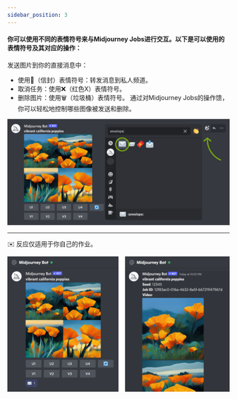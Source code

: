```yaml
---
sidebar_position: 3
---
```




#### 你可以使用不同的表情符号来与Midjourney Jobs进行交互。以下是可以使用的表情符号及其对应的操作：

发送图片到你的直接消息中：
* 使用📩（信封）表情符号：转发消息到私人频道。
* 取消任务：使用❌（红色X）表情符号。
* 删除图片：使用🗑️（垃圾桶）表情符号。
通过对Midjourney Jobs的操作馈，你可以轻松地控制哪些图像被发送和删除。


![IW_EmojiReact.png](../assets/doc/midjourney/IW_EmojiReact.png)

  

---


  

✉️ 反应仅适用于你自己的作业。

![MJ_EnvelopeResults.png](../assets/doc/midjourney/MJ_EnvelopeResults.png)